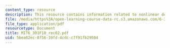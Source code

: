 ```yaml
---
content_type: resource
description: This resource contains information related to nonlinear device.
file: /media/https%3A/open-learning-course-data-rc.s3.amazonaws.com/6-301-solid-state-circuits-fall-2010/5bea62ec8f5639fd4cdcc7f91fb29504_MIT6_301F10_rec02.pdf
file_type: application/pdf
resourcetype: Document
title: MIT6_301F10_rec02.pdf
uid: 5bea62ec-8f56-39fd-4cdc-c7f91fb29504
---
```

